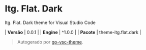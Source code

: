 # Itg. Flat. Dark

Itg. Flat. Dark theme for Visual Studio Code

| **Versão** | 0.0.1 |
| **Engine** | ^1.0.0 |
| **Pacote** | theme-itg.flat.dark |

> Autogerado por [go-vsc-theme](https://github.com/natalbu/go-vsc-theme).
